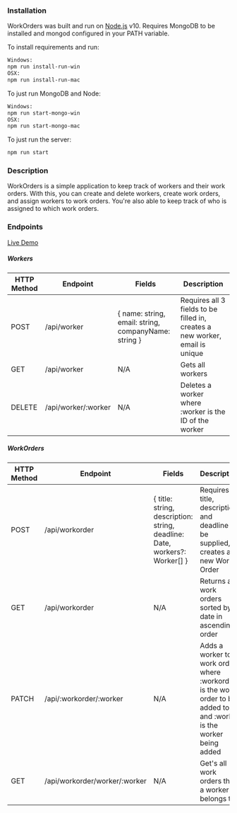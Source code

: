 ### Installation

WorkOrders was built and run on [Node.js](https://nodejs.org/) v10.
Requires MongoDB to be installed and mongod configured in your PATH variable.

To install requirements and run:
```sh
Windows:
npm run install-run-win
OSX:
npm run install-run-mac
```

To just run MongoDB and Node:
```sh
Windows:
npm run start-mongo-win
OSX:
npm run start-mongo-mac
```

To just run the server:
```sh
npm run start
```

### Description
WorkOrders is a simple application to keep track of workers and their work orders. With this, you can create and delete workers, create work orders, and assign workers to work orders. You're also able to keep track of who is assigned to which work orders.

### Endpoints

[Live Demo](https://workorderbackend.herokuapp.com)

##### Workers
| HTTP Method | Endpoint | Fields | Description |
| ----------- | -------- | ------ | ----------- |
| POST | /api/worker | { name: string, email: string, companyName: string } | Requires all 3 fields to be filled in, creates a new worker, email is unique |
| GET | /api/worker | N/A | Gets all workers |
| DELETE | /api/worker/:worker | N/A | Deletes a worker where :worker is the ID of the worker |

##### WorkOrders
| HTTP Method | Endpoint | Fields | Description |
| ----------- | -------- | ------ | ----------- |
| POST | /api/workorder | { title: string, description: string, deadline: Date, workers?: Worker[] } | Requires title, description, and deadline to be supplied, creates a new Work Order |
| GET | /api/workorder | N/A | Returns all work orders sorted by date in ascending order |
| PATCH | /api/:workorder/:worker | N/A | Adds a worker to a work order where :workorder is the work order to be added to and :worker is the worker being added |
| GET | /api/workorder/worker/:worker | N/A | Get's all work orders that a worker belongs to |